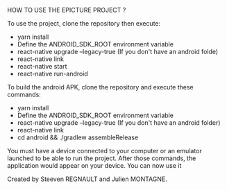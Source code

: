HOW TO USE THE EPICTURE PROJECT ? 

To use the project, clone the repository then execute:  

- yarn install  
- Define the ANDROID_SDK_ROOT environment variable 
- react-native upgrade –legacy-true (If you don't have an android folde) 
- react-native link  
- react-native start  
- react-native run-android  

To build the android APK, clone the repository and execute these commands: 

- yarn install  
- Define the ANDROID_SDK_ROOT environment variable 
- react-native upgrade –legacy-true (If you don't have an android folder) 
- react-native link  
- cd android && ./gradlew assembleRelease 

You must have a device connected to your computer or an emulator launched to be able to run the project. After those commands, the application would appear on your device. You can now use it


Created by Steeven REGNAULT and Julien MONTAGNE.
